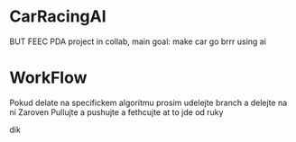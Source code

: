# CarRacingAI
BUT FEEC PDA project in collab, main goal: make car go brrr using ai

# WorkFlow
Pokud delate na specifickem algoritmu prosim udelejte branch a delejte na ni
Zaroven Pullujte a pushujte a fethcujte at to jde od ruky 

dik
